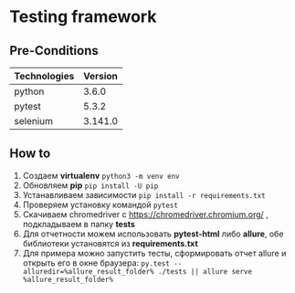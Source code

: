 # Testing framework

## Pre-Conditions

| Technologies | Version |
|:-------------|:-------------|
|   python           |      3.6.0        |
|   pytest           |      5.3.2       |
|   selenium           |      3.141.0        |

## How to
1. Создаем **virtualenv**
 ```python3 -m venv env```
2. Обновляем **pip**
 ```pip install -U pip```
3. Устанавливаем зависимости
 ```pip install -r requirements.txt```
4. Проверяем установку командой ```pytest```
5. Скачиваем chromedriver с https://chromedriver.chromium.org/ , подкладываем в папку **tests**
6. Для отчетности можем использовать **pytest-html** либо **allure**, обе библиотеки установятся из **requirements.txt**
7. Для примера можно запустить тесты, сформировать отчет allure и открыть его в окне браузера:
 ``` py.test --alluredir=%allure_result_folder% ./tests || allure serve %allure_result_folder% ```